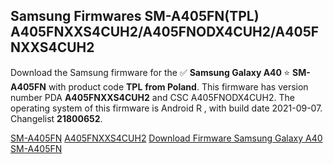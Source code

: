 <h2>Samsung Firmwares SM-A405FN(TPL) A405FNXXS4CUH2/A405FNODX4CUH2/A405FNXXS4CUH2</h2>
Download the Samsung firmware for the ✅ <strong>Samsung Galaxy A40 </strong> ⭐ <strong>SM-A405FN</strong> with product code <strong>TPL</strong> <strong> from Poland</strong>. This firmware has version number PDA <strong>A405FNXXS4CUH2</strong> and CSC A405FNODX4CUH2. The operating system of this firmware is Android R , with build date 2021-09-07. Changelist <strong>21800652</strong>.


[SM-A405FN](https://samfirm.shop/samsung/model/SM-A405FN)
[A405FNXXS4CUH2](https://samfirm.shop/samsung/pda/A405FNXXS4CUH2)
[Download Firmware Samsung Galaxy A40 SM-A405FN](https://samfirm.shop/samsung/firmware/454360)
